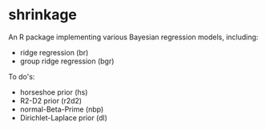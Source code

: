 # shrinkage
An R package implementing various Bayesian regression models, including:
* ridge regression (br)
* group ridge regression (bgr)

To do's:
* horseshoe prior (hs)
* R2-D2 prior (r2d2)
* normal-Beta-Prime (nbp)
* Dirichlet-Laplace prior (dl)


